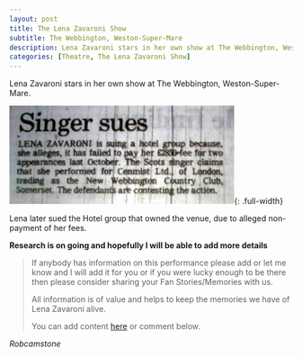 ```yaml
---
layout: post
title: The Lena Zavaroni Show
subtitle: The Webbington, Weston-Super-Mare
description: Lena Zavaroni stars in her own show at The Webbington, Weston-Super-Mare. Lena later sued the Hotel group that owned the venue, due to alleged non-payment of her fees.
categories: [Theatre, The Lena Zavaroni Show]
---
```


Lena Zavaroni stars in her own show at The Webbington, Weston-Super-Mare.

![](/assets/images/lzsues.jpg){: .full-width}

Lena later sued the Hotel group that owned the venue, due to alleged non-payment of her fees.

**Research is on going and hopefully I will be able to add more details**
> If anybody has information on this performance please add or let me know and I will add it for you or if you were lucky enough to be there then please consider sharing your Fan Stories/Memories with us.
>
> All information is of value and helps to keep the memories we have of Lena Zavaroni alive.
>
> You can add content [here](https://github.com/FanzOfLenaZavaroni/fanzoflenazavaroni.github.io) or comment below.

<cite>Robcamstone</cite>
